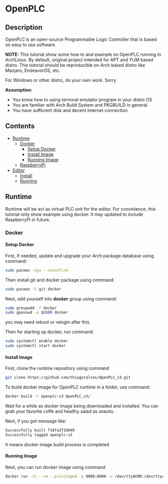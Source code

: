 # OpenPLC

## Description

OpenPLC is an open-source Programmable Logic Controller that is based on easy to use software.

**NOTE:** This tutorial show some how to and example on OpenPLC running in ArchLinux.
By default, original project intended for APT and YUM based distro.
This tutorial should be reproducible on Arch based distro like Manjaro, EndeavorOS, etc.

For Windows or other distro, do your own work. Sorry

**Assumption**:
- You know how to using terminal emulator program in your distro OS
- You are familiar with Arch Build System and PKGBUILD in general
- You have sufficient disk and decent internet connection

## Contents
- [Runtime](#runtime)
    - [Docker](#docker)
        - [Setup Docker](#setup-docker)
        - [Install Image](#install-image)
        - [Running Image](#running-image)
    - [RaspberryPi]()
- [Editor]()
    - [Install]()
    - [Running]()

## Runtime

Runtime will be act as virtual PLC unit for the editor.
For convinience, this tutorial only show example using docker.
It may updated to include RaspberryPi in future.

### Docker

#### Setup Docker

First, if needed, update and upgrade your Arch package database using command:

```sh
sudo pacman -Syu --noconfirm
```

Then install git and docker package using command:

```sh
sudo pacman -S git docker
```

Next, add yourself into **docker** group using command:

```sh
sudo groupadd -f docker
sudo gpasswd -a $USER docker
```

you may need reboot or relogin after this.

Then for starting up docker, run command:

```sh
sudo systemctl enable docker
sudo systemctl start docker
```

#### Install Image

First, clone the runtime repository using command

```sh
git clone https://github.com/thiagoralves/OpenPLC_v3.git
```

To build docker image for OpenPLC runtime in a folder, use command:

```sh
docker build -t openplc:v3 OpenPLC_v3/
```

Wait for a while as docker image being downloaded and installed.
You can grab your favorite coffe and healthy salad as snacks.

Next, if you got message like:

```sh
Successfully built f18fa3f3d840
Successfully tagged openplc:v3
```

It means docker image build process is completed

#### Running Image

Next, you can run docker image using command

```sh
docker run -it --rm --privileged -p 8080:8080 -v /dev/ttyACM0:/dev/ttyACM0 openplc:v3
```
